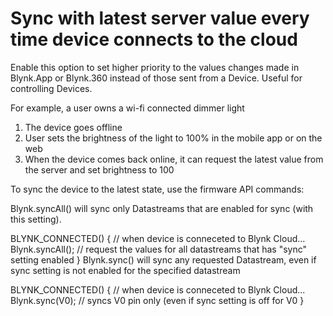 # Sync with latest server value every time device connects to the cloud

Enable this option to set higher priority to the values changes made in Blynk.App or Blynk.360 instead of those sent from a Device. Useful for controlling Devices.

For example, a user owns a wi-fi connected dimmer light

1. The device goes offline
2. User sets the brightness of the light to 100% in the mobile app or on the web
3. When the device comes back online, it can request the latest value from the server and set brightness to 100

To sync the device to the latest state, use the firmware API commands:

Blynk.syncAll\(\) will sync only Datastreams that are enabled for sync \(with this setting\).

BLYNK\_CONNECTED\(\) { // when device is conneceted to Blynk Cloud... Blynk.syncAll\(\); // request the values for all datastreams that has "sync" setting enabled } Blynk.sync\(\) will sync any requested Datastream, even if sync setting is not enabled for the specified datastream

BLYNK\_CONNECTED\(\) { // when device is conneceted to Blynk Cloud... Blynk.sync\(V0\); // syncs V0 pin only \(even if sync setting is off for V0 }

